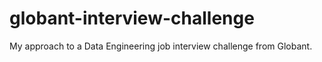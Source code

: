 # globant-interview-challenge
My approach to a Data Engineering job interview challenge from Globant.
